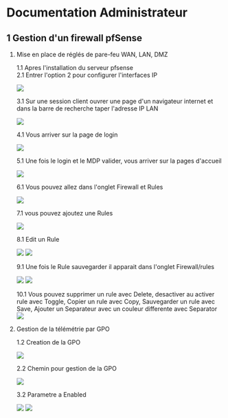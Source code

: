 # Documentation Administrateur 


## 1 Gestion d'un firewall pfSense

1. Mise en place de réglés de pare-feu WAN, LAN, DMZ

    1.1  Apres l'installation du serveur pfsense \
    2.1 Entrer l'option 2 pour configurer l'interfaces IP

    ![](../Ressources/S04/Pfsenseserveur.png)

    3.1 Sur une session client ouvrer une page d'un navigateur internet et dans la barre de recherche taper l'adresse IP LAN

    ![](../Ressources/S04/Pfsensedansfirefox.png)

    4.1 Vous arriver sur la page de login 

    ![](../Ressources/S04/Pfsenseecrandelogin.png)

    5.1 Une fois le login et le MDP valider, vous arriver sur la pages d'accueil

    ![](../Ressources/S04/Pfsensepagesd'accueil.png)

    6.1 Vous pouvez allez dans l'onglet Firewall et Rules

    ![](../Ressources/S04/Pfsenserules.png)

    7.1 vous pouvez ajoutez une Rules

    ![](../Ressources/S04/pfsenseaddrule.png)

    8.1 Edit un Rule

    ![](../Ressources/S04/Pfsenseeditrule1.png)
    ![](../Ressources/S04/Pfsenseeditrule2.png)

    9.1 Une fois le Rule sauvegarder il apparait dans l'onglet Firewall/rules
    
    ![](../Ressources/S04/RéglesPfsenseLAN.png)
    ![](../Ressources/S04/RéglesPfsenseLAN.png)

    10.1 Vous pouvez supprimer un rule avec Delete, desactiver au activer rule avec Toggle, Copier un rule avec Copy, Sauvegarder un rule avec Save, Ajouter un Separateur avec un couleur differente avec Separator
    ![](../Ressources/S04/Pfsensebarredetache.png)

 2. Gestion de la télémétrie par GPO 

    1.2 Creation de la GPO

    ![](../Ressources/S04/ArboressenceGPOtelemetry.png)

    2.2 Chemin pour gestion de la GPO

    ![](../Ressources/S04/CheminGPOtelemetry.png)

    3.2 Parametre a Enabled

    ![](../Ressources/S04/GPO%20T%C3%A9lemetry.png)
    ![](../Ressources/S04/GPO%20t%C3%A9lemetry%202.png)




